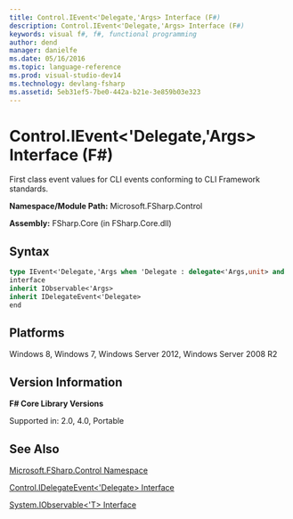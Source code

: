 ```yaml
---
title: Control.IEvent<'Delegate,'Args> Interface (F#)
description: Control.IEvent<'Delegate,'Args> Interface (F#)
keywords: visual f#, f#, functional programming
author: dend
manager: danielfe
ms.date: 05/16/2016
ms.topic: language-reference
ms.prod: visual-studio-dev14
ms.technology: devlang-fsharp
ms.assetid: 5eb31ef5-7be0-442a-b21e-3e859b03e323 
---
```


# Control.IEvent<'Delegate,'Args> Interface (F#)

First class event values for CLI events conforming to CLI Framework standards.

**Namespace/Module Path:** Microsoft.FSharp.Control

**Assembly:** FSharp.Core (in FSharp.Core.dll)


## Syntax

```fsharp
type IEvent<'Delegate,'Args when 'Delegate : delegate<'Args,unit> and 'Delegate :> System.Delegate> =
interface
inherit IObservable<'Args>
inherit IDelegateEvent<'Delegate>
end
```

## Platforms
Windows 8, Windows 7, Windows Server 2012, Windows Server 2008 R2

## Version Information
**F# Core Library Versions**

Supported in: 2.0, 4.0, Portable


## See Also
[Microsoft.FSharp.Control Namespace](Microsoft.FSharp.Control-Namespace-%5BFSharp%5D.md)

[Control.IDelegateEvent&#60;'Delegate&#62; Interface](Control.IDelegateEvent%5B%27Delegate%5D-Interface-%5BFSharp%5D.md)

[System.IObservable&#60;'T&#62; Interface](System.IObservable%5B%27T%5D-Interface-%5BFSharp%5D.md)